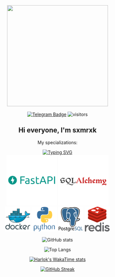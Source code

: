 <div align="center">
  <img src="/media/FD1RkPFWQAUNpLZ.gif" width="320" height="320"/>
  
  [![Telegram Badge](https://img.shields.io/badge/-@sxmrxk-26A5E4?style=flat-square&logo=Telegram&logoColor=white&link=https://t.me/sxmrxk)](https://t.me/sxmrxk)
  ![visitors](https://visitor-badge.laobi.icu/badge?page_id=sumrak10)

  <h2>Hi everyone, I'm sxmrxk</h2>
</div>


<div align="center">
<p>My specializations:</p>
<a href="https://git.io/typing-svg"><img src="https://readme-typing-svg.herokuapp.com?font=Montserrat&duration=2000&pause=500&color=F7F7F7&center=true&vCenter=true&random=false&width=435&height=20&lines=Backend+development;Web+architecture;Development+Operations;Team+leading" alt="Typing SVG" /></a>
</div>

<div align="center">
    <img src="https://github.com/devicons/devicon/blob/master/icons/fastapi/fastapi-original-wordmark.svg" title="FastAPI" alt="FastAPI" width="160" height="160"/>
    <img src="https://github.com/devicons/devicon/blob/master/icons/sqlalchemy/sqlalchemy-original-wordmark.svg" title="SQLAlchemy" alt="SQLAlchemy" width="160" height="160"/>
</div>
<div align="center">
    <img src="https://github.com/devicons/devicon/blob/master/icons/docker/docker-original-wordmark.svg" title="Docker" alt="Docker" width="80" height="80"/>
    <img src="https://github.com/devicons/devicon/blob/master/icons/python/python-original-wordmark.svg" title="Python" alt="Python" width="80" height="80"/>
    <img src="https://github.com/devicons/devicon/blob/master/icons/postgresql/postgresql-original-wordmark.svg"  title="PostgreSQL" alt="PostgreSQL" width="80" height="80"/>
    <img src="https://github.com/devicons/devicon/blob/master/icons/redis/redis-original-wordmark.svg" title="Redis" alt="Redis" width="80" height="80"/>
</div>

<div align="center">
  
![GitHub stats](https://github-readme-stats.vercel.app/api?username=sumrak10&show_icons=true&show=reviews&theme=dracula)
    
</div>
<div align="center">

![Top Langs](https://github-readme-stats.vercel.app/api/top-langs/?username=sumrak10t&show_icons=true&theme=dracula&exclude_repo=CuteAndCut)

</div>
<div align="center">
  
[![Harlok's WakaTime stats](https://github-readme-stats.vercel.app/api/wakatime?username=sumrak10&theme=dracula)](https://github.com/anuraghazra/github-readme-stats)
    
</div>
<div align="center">
  
[![GitHub Streak](https://streak-stats.demolab.com?user=sumrak10&theme=dracula&mode=weekly)](https://git.io/streak-stats)
    
</div>
